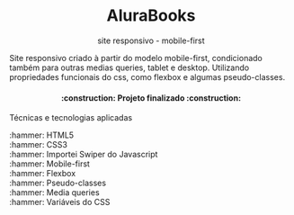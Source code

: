 <h1 align="center">AluraBooks</h1>
<p align="center"> site responsivo - mobile-first</p
<br>
<p> Site responsivo criado à partir do modelo mobile-first, condicionado também para outras medias queries, tablet e desktop.
Utilizando propriedades funcionais do css, como flexbox e algumas pseudo-classes.</p>
<h4 align="center"> 
    :construction:  Projeto finalizado  :construction:
</h4><div display:"flex">
<p>Técnicas e tecnologias aplicadas</p>
:hammer: HTML5
<br>
:hammer: CSS3
<br>
:hammer: Importei Swiper do Javascript
<br>
:hammer: Mobile-first
<br>
:hammer: Flexbox
<br>
:hammer: Pseudo-classes
<br>
:hammer: Media queries
<br>
:hammer: Variáveis do CSS
